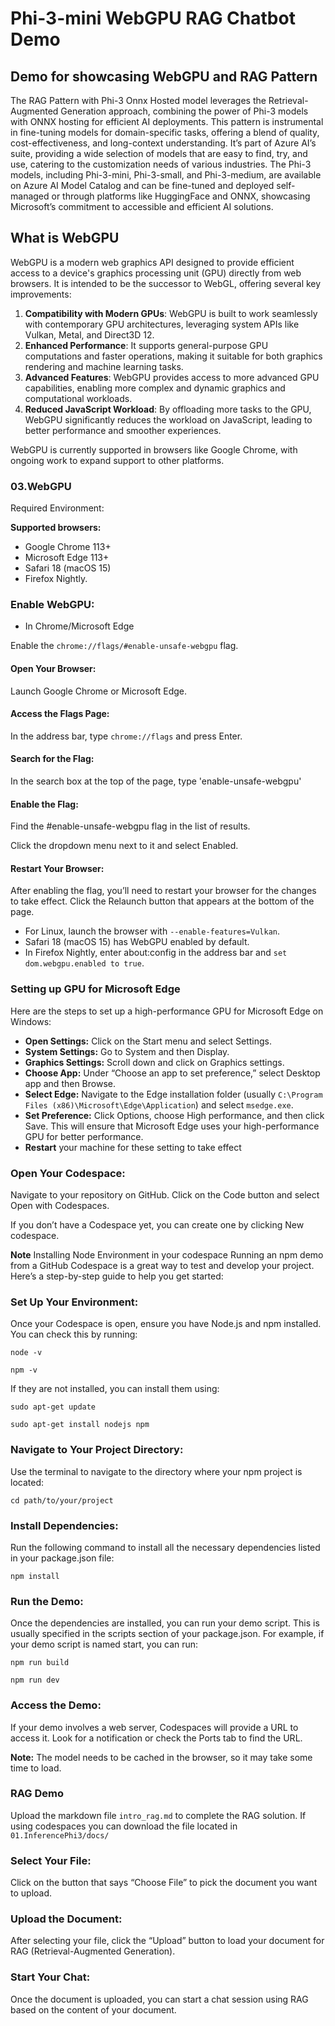 # Phi-3-mini WebGPU RAG Chatbot Demo

## Demo for showcasing WebGPU and RAG Pattern
The RAG Pattern with Phi-3 Onnx Hosted model leverages the Retrieval-Augmented Generation approach, combining the power of Phi-3 models with ONNX hosting for efficient AI deployments. This pattern is instrumental in fine-tuning models for domain-specific tasks, offering a blend of quality, cost-effectiveness, and long-context understanding. It’s part of Azure AI’s suite, providing a wide selection of models that are easy to find, try, and use, catering to the customization needs of various industries. The Phi-3 models, including Phi-3-mini, Phi-3-small, and Phi-3-medium, are available on Azure AI Model Catalog and can be fine-tuned and deployed self-managed or through platforms like HuggingFace and ONNX, showcasing Microsoft’s commitment to accessible and efficient AI solutions.

## What is WebGPU 
WebGPU is a modern web graphics API designed to provide efficient access to a device's graphics processing unit (GPU) directly from web browsers. It is intended to be the successor to WebGL, offering several key improvements:

1. **Compatibility with Modern GPUs**: WebGPU is built to work seamlessly with contemporary GPU architectures, leveraging system APIs like Vulkan, Metal, and Direct3D 12.
2. **Enhanced Performance**: It supports general-purpose GPU computations and faster operations, making it suitable for both graphics rendering and machine learning tasks.
3. **Advanced Features**: WebGPU provides access to more advanced GPU capabilities, enabling more complex and dynamic graphics and computational workloads.
4. **Reduced JavaScript Workload**: By offloading more tasks to the GPU, WebGPU significantly reduces the workload on JavaScript, leading to better performance and smoother experiences.

WebGPU is currently supported in browsers like Google Chrome, with ongoing work to expand support to other platforms.

### 03.WebGPU
Required Environment:

**Supported browsers:** 
- Google Chrome 113+
- Microsoft Edge 113+
- Safari 18 (macOS 15)
- Firefox Nightly.

### Enable WebGPU:

- In Chrome/Microsoft Edge 

Enable the `chrome://flags/#enable-unsafe-webgpu` flag.

#### Open Your Browser:
Launch Google Chrome or Microsoft Edge.

#### Access the Flags Page:
In the address bar, type `chrome://flags` and press Enter.

#### Search for the Flag:
In the search box at the top of the page, type 'enable-unsafe-webgpu'

#### Enable the Flag:
Find the #enable-unsafe-webgpu flag in the list of results.

Click the dropdown menu next to it and select Enabled.

#### Restart Your Browser:

After enabling the flag, you’ll need to restart your browser for the changes to take effect. Click the Relaunch button that appears at the bottom of the page.

- For Linux, launch the browser with `--enable-features=Vulkan`.
- Safari 18 (macOS 15) has WebGPU enabled by default.
- In Firefox Nightly, enter about:config in the address bar and `set dom.webgpu.enabled to true`.

### Setting up GPU for Microsoft Edge 

Here are the steps to set up a high-performance GPU for Microsoft Edge on Windows:

- **Open Settings:** Click on the Start menu and select Settings.
- **System Settings:** Go to System and then Display.
- **Graphics Settings:** Scroll down and click on Graphics settings.
- **Choose App:** Under “Choose an app to set preference,” select Desktop app and then Browse.
- **Select Edge:** Navigate to the Edge installation folder (usually `C:\Program Files (x86)\Microsoft\Edge\Application`) and select `msedge.exe`.
- **Set Preference:** Click Options, choose High performance, and then click Save.
This will ensure that Microsoft Edge uses your high-performance GPU for better performance. 
- **Restart** your machine for these setting to take effect 

### Open Your Codespace:
Navigate to your repository on GitHub.
Click on the Code button and select Open with Codespaces.

If you don’t have a Codespace yet, you can create one by clicking New codespace.

**Note** Installing Node Environment in your codespace
Running an npm demo from a GitHub Codespace is a great way to test and develop your project. Here’s a step-by-step guide to help you get started:

### Set Up Your Environment:
Once your Codespace is open, ensure you have Node.js and npm installed. You can check this by running:
```
node -v
```
```
npm -v
```

If they are not installed, you can install them using:
```
sudo apt-get update
```
```
sudo apt-get install nodejs npm
```

### Navigate to Your Project Directory:
Use the terminal to navigate to the directory where your npm project is located:
```
cd path/to/your/project
```

### Install Dependencies:
Run the following command to install all the necessary dependencies listed in your package.json file:

```
npm install
```

### Run the Demo:
Once the dependencies are installed, you can run your demo script. This is usually specified in the scripts section of your package.json. For example, if your demo script is named start, you can run:

```
npm run build
```
```
npm run dev
```

### Access the Demo:
If your demo involves a web server, Codespaces will provide a URL to access it. Look for a notification or check the Ports tab to find the URL.

**Note:** The model needs to be cached in the browser, so it may take some time to load. 

### RAG Demo
Upload the markdown file `intro_rag.md` to complete the RAG solution. If using codespaces you can download the file located in `01.InferencePhi3/docs/`

### Select Your File:
Click on the button that says “Choose File” to pick the document you want to upload.

### Upload the Document:
After selecting your file, click the “Upload” button to load your document for RAG (Retrieval-Augmented Generation).

### Start Your Chat:
Once the document is uploaded, you can start a chat session using RAG based on the content of your document.

